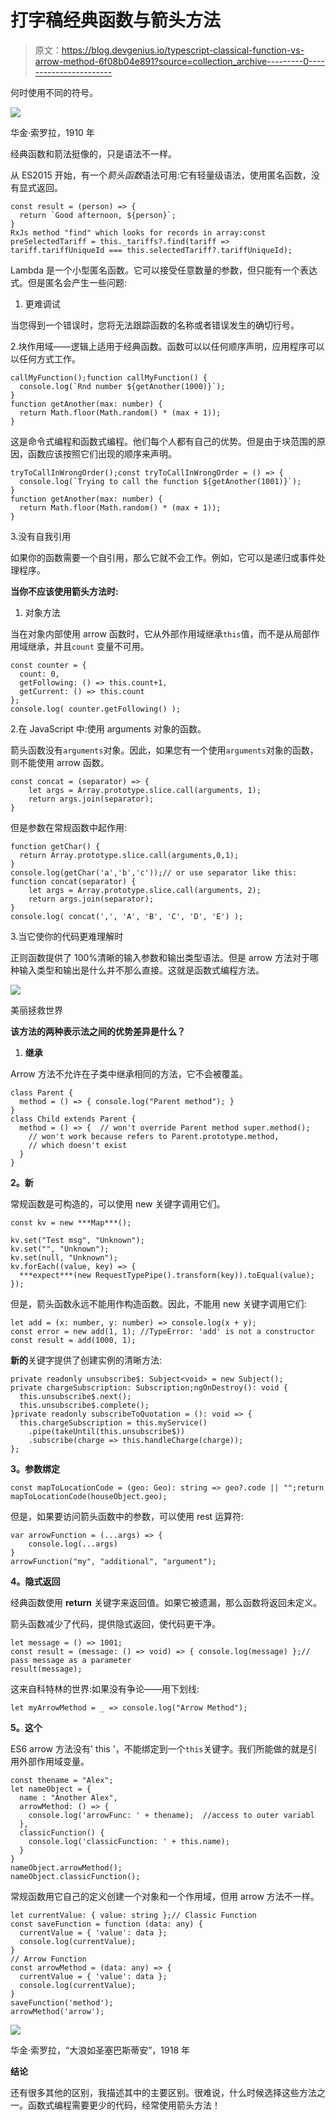 # 打字稿经典函数与箭头方法

> 原文：<https://blog.devgenius.io/typescript-classical-function-vs-arrow-method-6f08b04e891?source=collection_archive---------0----------------------->

何时使用不同的符号。

![](img/b7c174e1d1abce5157806f26325f6654.png)

华金·索罗拉，1910 年

经典函数和箭法挺像的，只是语法不一样。

从 ES2015 开始，有一个*箭头函数*语法可用:它有轻量级语法，使用匿名函数，没有显式返回。

```
const result = (person) => {
  return `Good afternoon, ${person}`;
}
RxJs method "find" which looks for records in array:const preSelectedTariff = this._tariffs?.find(tariff => tariff.tariffUniqueId === this.selectedTariff?.tariffUniqueId);
```

Lambda 是一个小型匿名函数。它可以接受任意数量的参数，但只能有一个表达式。但是匿名会产生一些问题:

1.  更难调试

当您得到一个错误时，您将无法跟踪函数的名称或者错误发生的确切行号。

2.块作用域——逻辑上适用于经典函数。函数可以以任何顺序声明，应用程序可以以任何方式工作。

```
callMyFunction();function callMyFunction() {
  console.log(`Rnd number ${getAnother(1000)}`);
}
function getAnother(max: number) {
  return Math.floor(Math.random() * (max + 1));
}
```

这是命令式编程和函数式编程。他们每个人都有自己的优势。但是由于块范围的原因，函数应该按照它们出现的顺序来声明。

```
tryToCallInWrongOrder();const tryToCallInWrongOrder = () => {
  console.log(`Trying to call the function ${getAnother(1001)}`);
}
function getAnother(max: number) {
  return Math.floor(Math.random() * (max + 1));
}
```

3.没有自我引用

如果你的函数需要一个自引用，那么它就不会工作。例如，它可以是递归或事件处理程序。

**当你不应该使用箭头方法时:**

1.  对象方法

当在对象内部使用 arrow 函数时，它从外部作用域继承`this`值，而不是从局部作用域继承，并且`count` 变量不可用。

```
const counter = {
  count: 0,
  getFollowing: () => this.count+1,
  getCurrent: () => this.count
};
console.log( counter.getFollowing() );
```

2.在 JavaScript 中:使用 arguments 对象的函数。

箭头函数没有`arguments`对象。因此，如果您有一个使用`arguments`对象的函数，则不能使用 arrow 函数。

```
const concat = (separator) => {
    let args = Array.prototype.slice.call(arguments, 1);
    return args.join(separator);
}
```

但是参数在常规函数中起作用:

```
function getChar() {
  return Array.prototype.slice.call(arguments,0,1);
}
console.log(getChar('a','b','c'));// or use separator like this:
function concat(separator) {
    let args = Array.prototype.slice.call(arguments, 2);
    return args.join(separator);
}
console.log( concat(',', 'A', 'B', 'C', 'D', 'E') );
```

3.当它使你的代码更难理解时

正则函数提供了 100%清晰的输入参数和输出类型语法。但是 arrow 方法对于哪种输入类型和输出是什么并不那么直接。这就是函数式编程方法。

![](img/82b70f0cae1b998829bb767e3ac9f8e8.png)

美丽拯救世界

**该方法的两种表示法之间的优势差异是什么？**

1.  **继承**

Arrow 方法不允许在子类中继承相同的方法，它不会被覆盖。

```
class Parent {
  method = () => { console.log("Parent method"); }
}
class Child extends Parent {
  method = () => {  // won't override Parent method super.method();
    // won't work because refers to Parent.prototype.method, 
    // which doesn't exist
  }
}
```

**2。新**

常规函数是可构造的，可以使用 new 关键字调用它们。

```
const kv = new ***Map***();

kv.set("Test msg", "Unknown");
kv.set("", "Unknown");
kv.set(null, "Unknown");
kv.forEach((value, key) => {
  ***expect***(new RequestTypePipe().transform(key)).toEqual(value);
});
```

但是，箭头函数永远不能用作构造函数。因此，不能用 new 关键字调用它们:

```
let add = (x: number, y: number) => console.log(x + y);
const error = new add(1, 1); //TypeError: 'add' is not a constructor
const result = add(1000, 1);
```

**新的**关键字提供了创建实例的清晰方法:

```
private readonly unsubscribe$: Subject<void> = new Subject();
private chargeSubscription: Subscription;ngOnDestroy(): void {
  this.unsubscribe$.next();
  this.unsubscribe$.complete();
}private readonly subscribeToQuotation = (): void => {
  this.chargeSubscription = this.myService()
    .pipe(takeUntil(this.unsubscribe$))
    .subscribe(charge => this.handleCharge(charge));
};
```

**3。参数绑定**

```
const mapToLocationCode = (geo: Geo): string => geo?.code || "";return mapToLocationCode(houseObject.geo);
```

但是，如果要访问箭头函数中的参数，可以使用 rest 运算符:

```
var arrowFunction = (...args) => {
    console.log(...args)
}
arrowFunction("my", "additional", "argument");
```

**4。隐式返回**

经典函数使用 **return** 关键字来返回值。如果它被遗漏，那么函数将返回未定义。

箭头函数减少了代码，提供隐式返回，使代码更干净。

```
let message = () => 1001;
const result = (message: () => void) => { console.log(message) };// pass message as a parameter
result(message); 
```

这来自科特林的世界:如果没有争论——用下划线:

```
let myArrowMethod = _ => console.log("Arrow Method");
```

**5。这个**

ES6 arrow 方法没有' this '，不能绑定到一个`this`关键字。我们所能做的就是引用外部作用域变量。

```
const thename = "Alex";
let nameObject = {
  name : "Another Alex",
  arrowMethod: () => {
    console.log('arrowFunc: ' + thename);  //access to outer variabl
  },
  classicFunction() {
    console.log('classicFunction: ' + this.name); 
  }   
}
nameObject.arrowMethod();
nameObject.classicFunction();
```

常规函数用它自己的定义创建一个对象和一个作用域，但用 arrow 方法不一样。

```
let currentValue: { value: string };// Classic Function
const saveFunction = function (data: any) {
  currentValue = { 'value': data };
  console.log(currentValue);
}
// Arrow Function
const arrowMethod = (data: any) => {
  currentValue = { 'value': data };
  console.log(currentValue);
}
saveFunction('method');
arrowMethod('arrow');
```

![](img/fc3ec149d01dfb0a990d4890bdd54ceb.png)

华金·索罗拉，“大浪如圣塞巴斯蒂安”，1918 年

**结论**

还有很多其他的区别，我描述其中的主要区别。很难说，什么时候选择这些方法之一。函数式编程需要更少的代码，经常使用箭头方法！